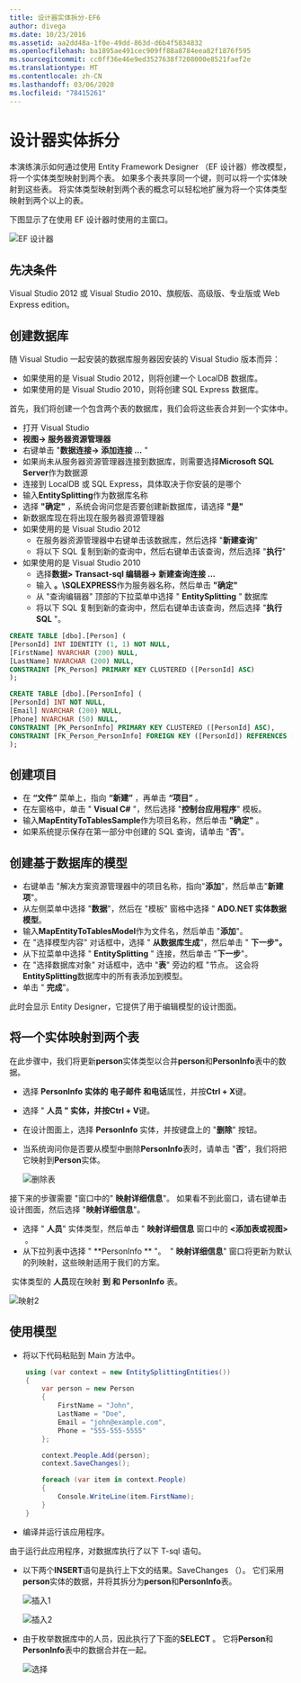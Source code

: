 ```yaml
---
title: 设计器实体拆分-EF6
author: divega
ms.date: 10/23/2016
ms.assetid: aa2dd48a-1f0e-49dd-863d-d6b4f5834832
ms.openlocfilehash: ba1895ae491cec909ff88a8784eea82f1876f595
ms.sourcegitcommit: cc0ff36e46e9ed3527638f7208000e8521faef2e
ms.translationtype: MT
ms.contentlocale: zh-CN
ms.lasthandoff: 03/06/2020
ms.locfileid: "78415261"
---
```

# <a name="designer-entity-splitting"></a>设计器实体拆分
本演练演示如何通过使用 Entity Framework Designer （EF 设计器）修改模型，将一个实体类型映射到两个表。 如果多个表共享同一个键，则可以将一个实体映射到这些表。 将实体类型映射到两个表的概念可以轻松地扩展为将一个实体类型映射到两个以上的表。

下图显示了在使用 EF 设计器时使用的主窗口。

![EF 设计器](~/ef6/media/efdesigner.png)

## <a name="prerequisites"></a>先决条件

Visual Studio 2012 或 Visual Studio 2010、旗舰版、高级版、专业版或 Web Express edition。

## <a name="create-the-database"></a>创建数据库

随 Visual Studio 一起安装的数据库服务器因安装的 Visual Studio 版本而异：

-   如果使用的是 Visual Studio 2012，则将创建一个 LocalDB 数据库。
-   如果使用的是 Visual Studio 2010，则将创建 SQL Express 数据库。

首先，我们将创建一个包含两个表的数据库，我们会将这些表合并到一个实体中。

-   打开 Visual Studio
-   **视图-&gt; 服务器资源管理器**
-   右键单击 "**数据连接-&gt; 添加连接 ...** "
-   如果尚未从服务器资源管理器连接到数据库，则需要选择**Microsoft SQL Server**作为数据源
-   连接到 LocalDB 或 SQL Express，具体取决于你安装的是哪个
-   输入**EntitySplitting**作为数据库名称
-   选择 **"确定"** ，系统会询问您是否要创建新数据库，请选择 **"是"**
-   新数据库现在将出现在服务器资源管理器
-   如果使用的是 Visual Studio 2012
    -   在服务器资源管理器中右键单击该数据库，然后选择 "**新建查询**"
    -   将以下 SQL 复制到新的查询中，然后右键单击该查询，然后选择 "**执行**"
-   如果使用的是 Visual Studio 2010
    -   选择**数据&gt; Transact-sql 编辑器-&gt; 新建查询连接 ...**
    -   输入 **。\\SQLEXPRESS**作为服务器名称，然后单击 **"确定"**
    -   从 "查询编辑器" 顶部的下拉菜单中选择 " **EntitySplitting** " 数据库
    -   将以下 SQL 复制到新的查询中，然后右键单击该查询，然后选择 "**执行 SQL** "。

``` SQL
CREATE TABLE [dbo].[Person] (
[PersonId] INT IDENTITY (1, 1) NOT NULL,
[FirstName] NVARCHAR (200) NULL,
[LastName] NVARCHAR (200) NULL,
CONSTRAINT [PK_Person] PRIMARY KEY CLUSTERED ([PersonId] ASC)
);

CREATE TABLE [dbo].[PersonInfo] (
[PersonId] INT NOT NULL,
[Email] NVARCHAR (200) NULL,
[Phone] NVARCHAR (50) NULL,
CONSTRAINT [PK_PersonInfo] PRIMARY KEY CLUSTERED ([PersonId] ASC),
CONSTRAINT [FK_Person_PersonInfo] FOREIGN KEY ([PersonId]) REFERENCES [dbo].[Person] ([PersonId]) ON DELETE CASCADE
);
```

## <a name="create-the-project"></a>创建项目

-   在 **“文件”** 菜单上，指向 **“新建”** ，再单击 **“项目”** 。
-   在左窗格中，单击 " **Visual C\#** "，然后选择 "**控制台应用程序**" 模板。
-   输入**MapEntityToTablesSample**作为项目名称，然后单击 **"确定"** 。
-   如果系统提示保存在第一部分中创建的 SQL 查询，请单击 "**否**"。

## <a name="create-a-model-based-on-the-database"></a>创建基于数据库的模型

-   右键单击 "解决方案资源管理器中的项目名称，指向"**添加**"，然后单击"**新建项**"。
-   从左侧菜单中选择 "**数据**"，然后在 "模板" 窗格中选择 " **ADO.NET 实体数据模型**。
-   输入**MapEntityToTablesModel**作为文件名，然后单击 "**添加**"。
-   在 "选择模型内容" 对话框中，选择 " **从数据库生成**"，然后单击 " **下一步"。**
-   从下拉菜单中选择 " **EntitySplitting** " 连接，然后单击 "**下一步**"。
-   在 "选择数据库对象" 对话框中，选中 "**表**" 旁边的框 "节点。
    这会将**EntitySplitting**数据库中的所有表添加到模型。
-   单击 " **完成**"。

此时会显示 Entity Designer，它提供了用于编辑模型的设计图面。

## <a name="map-an-entity-to-two-tables"></a>将一个实体映射到两个表

在此步骤中，我们将更新**person**实体类型以合并**person**和**PersonInfo**表中的数据。

-   选择 **PersonInfo **实体的 **电子邮件** 和**电话**属性，并按**Ctrl + X**键。
-   选择 " **人员 **" 实体，并按**Ctrl + V**键。
-   在设计图面上，选择 **PersonInfo** 实体，并按键盘上的 "**删除**" 按钮。
-   当系统询问你是否要从模型中删除**PersonInfo**表时，请单击 "**否**"，我们将把它映射到**Person**实体。

    ![删除表](~/ef6/media/deletetables.png)

接下来的步骤需要 "窗口中的" **映射详细信息**"。 如果看不到此窗口，请右键单击设计图面，然后选择 "**映射详细信息**"。

-   选择 " **人员**" 实体类型，然后单击 " **映射详细信息** 窗口中的 **&lt;添加表或视图&gt;**  。
-   从下拉列表中选择 " **PersonInfo ** "。
     " **映射详细信息**" 窗口将更新为默认的列映射，这些映射适用于我们的方案。

 实体类型的 **人员**现在映射 **到 和** **PersonInfo** 表。

![映射2](~/ef6/media/mapping2.png)

## <a name="use-the-model"></a>使用模型

-   将以下代码粘贴到 Main 方法中。

``` csharp
    using (var context = new EntitySplittingEntities())
    {
        var person = new Person
        {
            FirstName = "John",
            LastName = "Doe",
            Email = "john@example.com",
            Phone = "555-555-5555"
        };

        context.People.Add(person);
        context.SaveChanges();

        foreach (var item in context.People)
        {
            Console.WriteLine(item.FirstName);
        }
    }
```

-   编译并运行该应用程序。

由于运行此应用程序，对数据库执行了以下 T-sql 语句。 

-   以下两个**INSERT**语句是执行上下文的结果。SaveChanges （）。 它们采用**person**实体的数据，并将其拆分为**person**和**PersonInfo**表。

    ![插入1](~/ef6/media/insert1.png)

    ![插入2](~/ef6/media/insert2.png)
-   由于枚举数据库中的人员，因此执行了下面的**SELECT** 。 它将**Person**和**PersonInfo**表中的数据合并在一起。

    ![选择](~/ef6/media/select.png)
